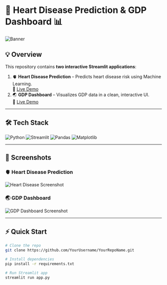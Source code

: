# 🚀 Heart Disease Prediction & GDP Dashboard 📊

![Banner](assets/banner.png)

## 💡 Overview
This repository contains **two interactive Streamlit applications**:
1. 🫀 **Heart Disease Prediction** – Predicts heart disease risk using Machine Learning.  
   🔗 [Live Demo](https://heart-diseaseprediction-zhl7t64qx8w9h5zna3vrce.streamlit.app/)
2. 🌏 **GDP Dashboard** – Visualizes GDP data in a clean, interactive UI.  
   🔗 [Live Demo](https://gdpdashboard-gprvxni7fdy2iaqfuynn7i.streamlit.app/)

---

## 🛠 Tech Stack
![Python](https://img.shields.io/badge/Python-3776AB?style=for-the-badge&logo=python&logoColor=white)
![Streamlit](https://img.shields.io/badge/Streamlit-FF4B4B?style=for-the-badge&logo=streamlit&logoColor=white)
![Pandas](https://img.shields.io/badge/Pandas-150458?style=for-the-badge&logo=pandas&logoColor=white)
![Matplotlib](https://img.shields.io/badge/Matplotlib-007ACC?style=for-the-badge&logo=plotly&logoColor=white)

---

## 📸 Screenshots

### 🫀 Heart Disease Prediction
![Heart Disease Screenshot](assets/heart.png)

### 🌏 GDP Dashboard
![GDP Dashboard Screenshot](assets/gdp.png)

---

## ⚡ Quick Start

```bash
# Clone the repo
git clone https://github.com/YourUsername/YourRepoName.git

# Install dependencies
pip install -r requirements.txt

# Run Streamlit app
streamlit run app.py
